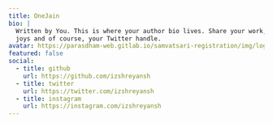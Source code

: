 ```yaml
---
title: OneJain
bio: |
  Written by You. This is where your author bio lives. Share your work, your
  joys and of course, your Twitter handle.
avatar: https://parasdham-web.gitlab.io/samvatsari-registration/img/logo.png
featured: false
social:
  - title: github
    url: https://github.com/izshreyansh
  - title: twitter
    url: https://twitter.com/izshreyansh
  - title: instagram
    url: https://instagram.com/izshreyansh
---
```

